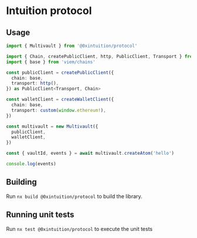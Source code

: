 # Intuition protocol

## Usage

```typescript
import { Multivault } from '@0xintuition/protocol'

import { Chain, createPublicClient, http, PublicClient, Transport } from 'viem'
import { base } from 'viem/chains'

const publicClient = createPublicClient({
  chain: base,
  transport: http(),
}) as PublicClient<Transport, Chain>

const walletClient = createWalletClient({
  chain: base,
  transport: custom(window.ethereum!),
})

const multivault = new Multivault({
  publicClient,
  walletClient,
})

const { vaultId, events } = await multivault.createAtom('hello')

console.log(events)
```

## Building

Run `nx build @0xintuition/protocol` to build the library.

## Running unit tests

Run `nx test @0xintuition/protocol` to execute the unit tests
